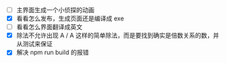 - [ ] 主界面生成一个小侦探的动画
- [x] 看看怎么发布，生成页面还是编译成 exe
- [ ] 看看怎么界面翻译成英文
- [x] 除法不允许出现 A / A 这样的简单除法，而是要找到确实是倍数关系的数，并从测试来保证
- [x] 解决 npm run build 的报错